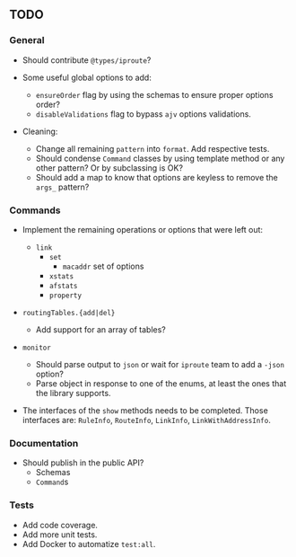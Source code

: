 ## TODO

### General

- Should contribute `@types/iproute`?

- Some useful global options to add:
    - `ensureOrder` flag by using the schemas to ensure proper options order?
    - `disableValidations` flag to bypass `ajv` options validations.

- Cleaning:
    - Change all remaining `pattern` into `format`. Add respective tests.
    - Should condense `Command` classes by using template method or any other pattern? Or by subclassing is OK?
    - Should add a map to know that options are keyless to remove the `args_` pattern?

### Commands

- Implement the remaining operations or options that were left out:
  - `link`
    - `set`
      - `macaddr` set of options
    - `xstats`
    - `afstats`
    - `property`
    
- `routingTables.{add|del}`
  - Add support for an array of tables?
 
- `monitor`
  - Should parse output to `json` or wait for `iproute` team to add a `-json` option?
  - Parse object in response to one of the enums, at least the ones that the library supports.

- The interfaces of the `show` methods needs to be completed. 
  Those interfaces are: `RuleInfo`, `RouteInfo`, `LinkInfo`, `LinkWithAddressInfo`.

### Documentation

- Should publish in the public API?
  - Schemas
  - `Command`s

### Tests

- Add code coverage.
- Add more unit tests. 
- Add Docker to automatize `test:all`.
